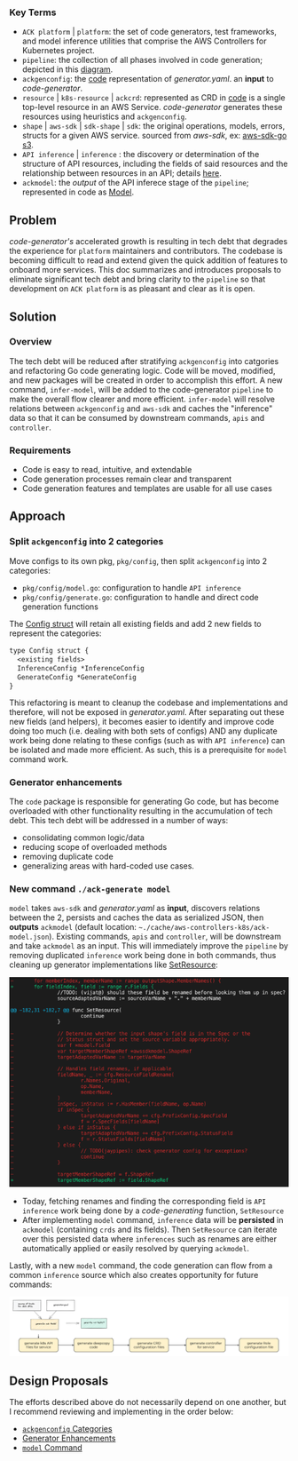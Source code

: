 ### Key Terms
* `ACK platform` | `platform`: the set of code generators, test frameworks, and model inference utilities that comprise the AWS Controllers for Kubernetes project.
* `pipeline`: the collection of all phases involved in code generation; depicted in this [diagram](https://aws-controllers-k8s.github.io/community/docs/contributor-docs/code-generation/#our-approach).
* `ackgenconfig`: the [code](https://github.com/aws-controllers-k8s/code-generator/blob/82c294c2e8fc6ba23baa0034520e84351bb7a32f/pkg/generate/config/config.go#L24) representation of *generator.yaml*. an **input** to *code-generator*.
* `resource` | `k8s-resource` | `ackcrd`: represented as CRD in [code](https://github.com/aws-controllers-k8s/code-generator/blob/82c294c2e8fc6ba23baa0034520e84351bb7a32f/pkg/model/crd.go#L63) is a single top-level resource in an AWS Service. *code-generator* generates these resources using heuristics and `ackgenconfig`.
* `shape` | `aws-sdk` | `sdk-shape` | `sdk`: the original operations, models, errors, structs for a given AWS service. sourced from *aws-sdk*, ex: [aws-sdk-go s3](https://github.com/aws/aws-sdk-go/blob/4fd4b72d1a40237285232f1b16c1d13de4f1220d/models/apis/s3/2006-03-01/api-2.json#L1).
* `API inference` | `inference` : the discovery or determination of the structure of API resources, including the fields of said resources and the relationship between resources in an API; details [here](https://aws-controllers-k8s.github.io/community/docs/contributor-docs/api-inference/).
* `ackmodel`: the *output* of the API inferece stage of the `pipeline`; represented in code as [Model](https://github.com/aws-controllers-k8s/code-generator/blob/82c294c2e8fc6ba23baa0034520e84351bb7a32f/pkg/model/model.go#L36).


## Problem
*code-generator's* accelerated growth is resulting in tech debt that degrades the experience for `platform` maintainers and contributors. The codebase is becoming difficult to read and extend given the quick addition of features to onboard more services. This doc summarizes and introduces proposals to eliminate significant tech debt and bring clarity to the `pipeline` so that development on `ACK platform` is as pleasant and clear as it is open.


## Solution

### Overview
The tech debt will be reduced after stratifying `ackgenconfig` into catgories and refactoring Go code generating logic. Code will be moved, modified, and new packages will be created in order to accomplish this effort. A new command, `infer-model`, will be added to the code-generator `pipeline` to make the overall flow clearer and more efficient. `infer-model` will resolve relations between `ackgenconfig` and `aws-sdk` and caches the "inference" data so that it can be consumed by downstream commands, `apis` and `controller`.

### Requirements
* Code is easy to read, intuitive, and extendable
* Code generation processes remain clear and transparent
* Code generation features and templates are usable for all use cases

## Approach

### Split `ackgenconfig` into 2 categories
Move configs to its own pkg, `pkg/config`, then split `ackgenconfig` into 2 categories:
  * `pkg/config/model.go`: configuration to handle `API inference`
  * `pkg/config/generate.go`: configuration to handle and direct code generation functions

The [Config struct](https://github.com/aws-controllers-k8s/code-generator/blob/02795c2056e23e1bb11dcc928ad0f0ba29790a8c/pkg/generate/config/config.go#L24) will retain all existing fields and add 2 new fields to represent the categories:

```
type Config struct {
  <existing fields>
  InferenceConfig *InferenceConfig
  GenerateConfig *GenerateConfig
}
```
This refactoring is meant to cleanup the codebase and implementations and therefore, will not be exposed in *generator.yaml*. After separating out these new fields (and helpers), it becomes easier to identify and improve code doing too much (i.e. dealing with both sets of configs) AND any duplicate work being done relating to these configs (such as with `API inference`) can be isolated and made more efficient. As such, this is a prerequisite for `model` command work.

### Generator enhancements
The `code` package is responsible for generating Go code, but has become overloaded with other functionality resulting in the accumulation of tech debt. This tech debt will be addressed in a number of ways:
* consolidating common logic/data
* reducing scope of overloaded methods
* removing duplicate code
* generalizing areas with hard-coded use cases.

### New command `./ack-generate model`
`model` takes `aws-sdk` and *generator.yaml* as **input**, discovers relations between the 2, persists and caches the data as serialized JSON, then **outputs** `ackmodel` (default location: `~./cache/aws-controllers-k8s/ack-model.json`). Existing commands, `apis` and `controller`, will be downstream and take `ackmodel` as an input. This will immediately improve the `pipeline` by removing duplicated `inference` work being done in both commands, thus cleaning up generator implementations like [SetResource](https://github.com/aws-controllers-k8s/code-generator/blob/02795c2056e23e1bb11dcc928ad0f0ba29790a8c/pkg/generate/code/set_resource.go#L142):

![proposed-cleanup](./images/proposed_cleanup.png)
* Today, fetching renames and finding the corresponding field is `API inference` work being done by a *code-generating* function, `SetResource`
* After implementing `model` command, `inference` data will be **persisted** in `ackmodel` (containing `crds` and its fields). Then `SetResource` can iterate over this persisted data where `inferences` such as renames are either automatically applied or easily resolved by querying `ackmodel`.



Lastly, with a new `model` command, the code generation can flow from a common `inference` source which also creates opportunity for future commands:

![proposed-gen](./images/proposed_gen.png)


## Design Proposals
The efforts described above do not necessarily depend on one another, but I recommend reviewing and implementing in the order below:
   * [`ackgenconfig` Categories](./inference.md)
   * [Generator Enhancements](./generator.md)
   * [`model` Command](./model_cmd.md)